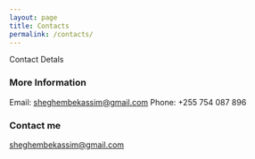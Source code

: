```yaml
---
layout: page
title: Contacts
permalink: /contacts/
---
```


Contact Detals

### More Information

Email: sheghembekassim@gmail.com
Phone: +255 754 087 896
### Contact me

[sheghembekassim@gmail.com](mailto:sheghembekassim@gmail.com)
